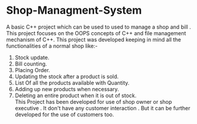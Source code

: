 # Shop-Managment-System
A basic C++ project which can be used to used to manage a shop and bill . This project focuses on the OOPS concepts of C++ and file management  mechanism of C++. This project was developed keeping in mind all the functionalities of a normal shop like:-
1. Stock update.
2. Bill counting.
3. Placing Order.
4. Updating the stock after a product is sold.
5. List Of all the products available with Quantity.
6. Adding up new products when necessary.
7. Deleting an entire product when it is out of stock.<br>
This Project has been developed for use of shop owner or shop executive .
It don't have any customer interaction . But it can be further developed for the use of customers too.
